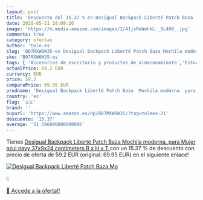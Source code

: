 ```yaml
---
layout: post
title: 'Descuento del 15.37 % en Desigual Backpack Liberté Patch Baza  Mo'
date: 2020-05-21 18:09:26
image: 'https://m.media-amazon.com/images/I/41jsReWwhkL._SL400_.jpg'
comments: true
category: ofertas
author: 'tole.es'
slug: 'B07MXW6W35-es Desigual Backpack Liberté Patch Baza Mochila moderna. para...'
sku: 'B07MXW6W35-es'
tags: [ 'Accesorios de escritorio y productos de almacenamiento','Estuches escolares','Herramientas de mano para jardinería','Jardinería','Jardín','Material de oficina','Materiales, organizadores y dispensadores de escritorio','Oficina y papelería','Tijeras de podar para jardinería','backpack','mochila', ]
actualPrice: 59.2 EUR
currency: EUR
price: 59.2
comparePrice: 69.95 EUR
prodname: 'Desigual Backpack Liberté Patch Baza  Mochila moderna. para Mujer  azul  navy   37x9x24 centimeters  B x H x T '
country: 'es'
flag: '🇪🇸'
brand: ''
buyurl: 'https://www.amazon.es/dp/B07MXW6W35/?tag=tolees-21'
descuento: '15.37'
average: '51.586000000000006'
---
```


Tienes [Desigual Backpack Liberté Patch Baza  Mochila moderna. para Mujer  azul  navy   37x9x24 centimeters  B x H x T ](https://www.amazon.es/dp/B07MXW6W35/?tag=tolees-21) con un 15.37 % de descuento con precio de oferta de 59.2 EUR (original: 69.95 EUR) en el siguiente enlace!

[![Desigual Backpack Liberté Patch Baza  Mo](https://m.media-amazon.com/images/I/41jsReWwhkL._SL400_.jpg)](https://www.amazon.es/dp/B07MXW6W35/?tag=tolees-21)

ℹ️:


[🛒 Accede a la oferta!!](https://www.amazon.es/dp/B07MXW6W35/?tag=tolees-21)

